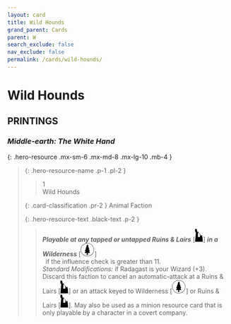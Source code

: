 ```yaml
---
layout: card
title: Wild Hounds
grand_parent: Cards
parent: W
search_exclude: false
nav_exclude: false
permalink: /cards/wild-hounds/
---
```


# Wild Hounds


## PRINTINGS


### _Middle-earth: The White Hand_

{: .hero-resource .mx-sm-6 .mx-md-8 .mx-lg-10 .mb-4 }
> {: .hero-resource-name .p-1 .pl-2 }
> > <div class="card-mp">1</div>
> > <div class="card-name">Wild Hounds</div>
>
> {: .card-classification .pr-2 }
> Animal Faction
>
> {: .hero-resource-text .black-text .p-2 }
> > ***Playable at any tapped or untapped Ruins & Lairs*** <nobr>[<img src="/assets/images/ruinlair.svg">]</nobr> ***in a Wilderness*** <nobr>[<img src="/assets/images/wilderness.svg">]</nobr> <br>&ensp;if the influence check is greater than 11.  <br>_Standard Modifications:_ if Radagast is your Wizard (+3). Discard this faction to cancel an automatic-attack at a Ruins & Lairs <nobr>[<img src="/assets/images/ruinlair.svg">]</nobr> or an attack keyed to Wilderness <nobr>[<img src="/assets/images/wilderness.svg">]</nobr> or Ruins & Lairs <nobr>[<img src="/assets/images/ruinlair.svg">]</nobr>. May also be used as a minion resource card that is only playable by a character in a covert company. 
> 
